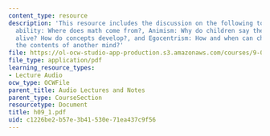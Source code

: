 ```yaml
---
content_type: resource
description: 'This resource includes the discussion on the following topics: Numerical
  ability: Where does math come from?, Animism: Why do children say the clouds are
  alive? How do concepts develop?, and Egocentrism: How and when can children appreciate
  the contents of another mind?'
file: https://ol-ocw-studio-app-production.s3.amazonaws.com/courses/9-00-introduction-to-psychology-fall-2004/c1226be2b57e3b41530e71ea437c9f56_h09_1.pdf
file_type: application/pdf
learning_resource_types:
- Lecture Audio
ocw_type: OCWFile
parent_title: Audio Lectures and Notes
parent_type: CourseSection
resourcetype: Document
title: h09_1.pdf
uid: c1226be2-b57e-3b41-530e-71ea437c9f56
---
```

